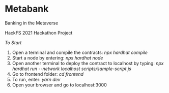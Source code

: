 # Metabank
Banking in the Metaverse

HackFS 2021 Hackathon Project

*To Start*
1. Open a terminal and compile the contracts: *npx hardhat compile*
1. Start a node by entering: *npx hardhat node*
2. Open another terminal to deploy the contract to localhost by typing: 
*npx hardhat run --network localhost scripts/sample-script.js*
3. Go to frontend folder: *cd frontend*
4. To run, enter: *yarn dev*
5. Open your browser and go to localhost:3000
